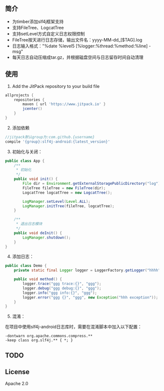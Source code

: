 
简介
-----

- 为timber添加slf4j框架支持
- 支持FileTree、LogcatTree
- 支持setLevel方式自定义日志权限控制
- FileTree按天进行日志存储，输出文件名：yyyy-MM-dd_[$TAG].log
- 日志输入格式："%date %level5 [%logger:%thread:%method:%line] - msg"
- 每天日志自动压缩成tar.gz，并根据磁盘空间与日志留存时间自动清理

使用
-----

1. Add the JitPack repository to your build file  
```groovy
allprojects {
	repositories {
		maven { url 'https://www.jitpack.io' }
		jcenter()
	}
}
```

2. 添加依赖  
```groovy
//jitpack默认group为:com.github.{username}
compile '{group}:slf4j-android:{latest_version}'
```

3. 初始化与关闭：  
```java
public class App {
    /**
     * 初始化
     */
    public void init() {
        File dir = Environment.getExternalStoragePublicDirectory("log");
        FileTree fileTree = new FileTree(dir);
        LogcatTree logcatTree = new LogcatTree();

        LogManager.setLevel(Level.ALL);
        LogManager.initTree(fileTree, logcatTree);
    }

    /**
     * 退出日志模块
     */
    public void deInit() {
        LogManager.shutdown();
    }
}
```

4. 添加日志：  
```java
public class Demo {
    private static final Logger logger = LoggerFactory.getLogger("hhhh");

    public void method() {
        logger.trace("ggg trace:{}", "ggg");
        logger.debug("ggg debug:{}", "ggg");
        logger.info("ggg info:{}", "ggg");
        logger.error("ggg {}", "ggg", new Exception("hhh exception"));
    }
}
```
5. 混淆：

在项目中使用slf4j-android日志库时，需要在混淆脚本中加入以下配置：
```
-dontwarn org.apache.commons.compress.**
-keep class org.slf4j.** { *; }
```

TODO
---


License
---
Apache 2.0

